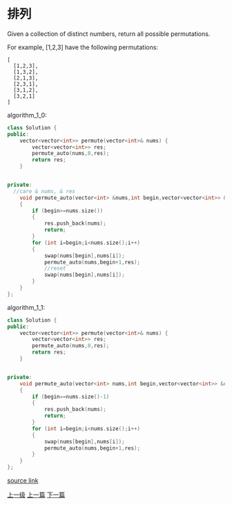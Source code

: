 # 排列

Given a collection of distinct numbers, return all possible permutations.

For example,
[1,2,3] have the following permutations:

```
[
  [1,2,3],
  [1,3,2],
  [2,1,3],
  [2,3,1],
  [3,1,2],
  [3,2,1]
]
```


algorithm_1_0:
```c++
class Solution {
public:
    vector<vector<int>> permute(vector<int>& nums) {
        vector<vector<int>> res;
        permute_auto(nums,0,res);
        return res;
    }


private:
  //care & nums, & res
    void permute_auto(vector<int> &nums,int begin,vector<vector<int>> &res)
    {
        if (begin>=nums.size())
        {
            res.push_back(nums);
            return;
        }
        for (int i=begin;i<nums.size();i++)
        {
            swap(nums[begin],nums[i]);
            permute_auto(nums,begin+1,res);
            //reset
            swap(nums[begin],nums[i]);
        }
    }
};
```

algorithm_1_1:
```c++
class Solution {
public:
    vector<vector<int>> permute(vector<int>& nums) {
        vector<vector<int>> res;
        permute_auto(nums,0,res);
        return res;
    }


private:
    void permute_auto(vector<int> nums,int begin,vector<vector<int>> &res)
    {
        if (begin==nums.size()-1)
        {
            res.push_back(nums);
            return;
        }
        for (int i=begin;i<nums.size();i++)
        {
            swap(nums[begin],nums[i]);
            permute_auto(nums,begin+1,res);
        }
    }
};
```

[source link](https://leetcode.com/problems/permutations/discuss/)


[上一级](base.md)
[上一篇](Permutation_Sequence.md)
[下一篇](Permutations_II.md)
